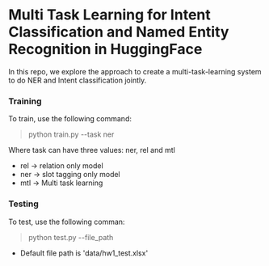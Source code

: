 # Multi Task Learning for Intent Classification and Named Entity Recognition in HuggingFace

In this repo, we explore the approach to create a multi-task-learning system to do NER and Intent classification jointly.


### Training

To train, use the following command: 

> python train.py --task ner

Where task can have three values: ner, rel and mtl

* rel -> relation only model
* ner -> slot tagging only model
* mtl -> Multi task learning

### Testing

To test, use the following comman:

> python test.py --file_path

* Default file path is 'data/hw1_test.xlsx'
